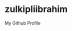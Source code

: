 # zulkipliibrahim
My Github Profile
<!-- Profil GitHub: M Zulkipli Ibrahim -->
<!-- Warna utama: hitam (#000000) dan biru (#1D4ED8) -->



